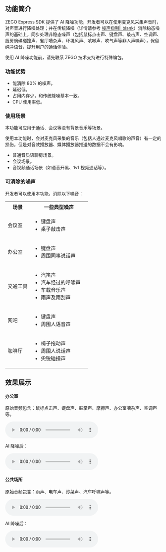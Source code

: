 ## 功能简介

ZEGO Express SDK 提供了 AI 降噪功能，开发者可以在使用麦克风采集声音时，对声音进行降噪处理；并在传统降噪（详情请参考 [噪声抑制\|_blank](!Audio_3A_Processing#4_3)）消除稳态噪声的基础上，同步处理非稳态噪声（包括鼠标点击声、键盘声、敲击声、空调声、厨房碗碟碰撞声、餐厅嘈杂声、环境风声、咳嗽声、吹气声等非人声噪声），保留纯净语音，提升用户的通话体验。

<div class="mk-warning">

使用 AI 降噪功能前，请先联系 ZEGO 技术支持进行特殊编包。
</div>

### 功能优势

- 能消除 80% 的噪声。
- 延迟低。
- 占用内存少，和传统降噪基本一致。
- CPU 使用率低。


### 使用场景

本功能可应用于通话、会议等没有背景音乐等场景。

<div class="mk-warning">

使用本功能时，会对麦克风采集的音乐（包括人通过麦克风唱歌的声音）有一定的损伤，但是对音效播放器、媒体播放器推送的数据不会有影响。
</div>

- 普通音质语聊房场景。
- 会议场景。
- 音视频通话场景（如语音开黑、1v1 视频通话等）。


### 可消除的噪声

开发者可以使用本功能，消除以下噪音：

<table>
  <colgroup>
    <col width="30%">
    <col width="70%">
  </colgroup>
  <tbody><tr>
    <th>场景</th>
    <th>一些典型噪声</th>
  </tr>
  <tr>
    <td>会议室</td>
    <td><ul><li>键盘声</li><li>桌子敲击声</li></ul></td>
  </tr>
  <tr>
    <td>办公室</td>
    <td><ul><li>键盘声</li><li>周围同事说话声</li></ul></td>
  </tr>
  <tr>
    <td>交通工具</td>
    <td><ul>
<li>汽笛声</li>
<li>汽车经过的呼啸声</li>
<li>车载音乐声</li>
<li>雨声及雨刮声</li>
</ul></td>
  </tr>
  <tr>
    <td>网吧</td>
    <td><ul>
<li>键盘声</li>
<li>周围人语音声</li>
</ul></td>
  </tr>
  <tr>
    <td>咖啡厅</td>
    <td><ul>
<li>椅子拖动声</li>
<li>周围人说话声</li>
<li>尖锐碰撞声</li>
</ul></td>
  </tr>
</tbody></table>

## 效果展示

#### 办公室

原始音频包含：鼠标点击声、键盘声、鼓掌声、摩擦声、办公室嘈杂声、空调声等。

<audio src="https://zego-public.oss-cn-shanghai.aliyuncs.com/sdk-doc/doc/video/Express_Video_SDK/Audio/office_noise_original.mp3" controls>您的浏览器不支持 audio 标签。</audio>

AI 降噪后：

<audio src="https://zego-public.oss-cn-shanghai.aliyuncs.com/sdk-doc/doc/video/Express_Video_SDK/Audio/office_noise_AIDenoise.mp3" controls>您的浏览器不支持 audio 标签。</audio>



#### 公共场所

原始音频包含：雨声、电车声、炒菜声、汽车呼啸声等。

<audio src="https://zego-public.oss-cn-shanghai.aliyuncs.com/sdk-doc/doc/video/Express_Video_SDK/Audio/public_noise_original.mp3" controls>您的浏览器不支持 audio 标签。</audio>

AI 降噪后：

<audio src="https://zego-public.oss-cn-shanghai.aliyuncs.com/sdk-doc/doc/video/Express_Video_SDK/Audio/public_noise_AIDenoise.mp3" controls>您的浏览器不支持 audio 标签。</audio>









